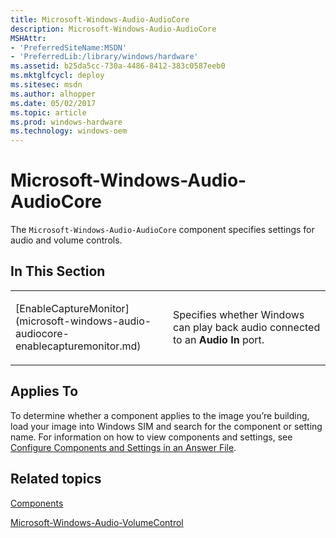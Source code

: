 ```yaml
---
title: Microsoft-Windows-Audio-AudioCore
description: Microsoft-Windows-Audio-AudioCore
MSHAttr:
- 'PreferredSiteName:MSDN'
- 'PreferredLib:/library/windows/hardware'
ms.assetid: b25da5cc-730a-4486-8412-383c0587eeb0
ms.mktglfcycl: deploy
ms.sitesec: msdn
ms.author: alhopper
ms.date: 05/02/2017
ms.topic: article
ms.prod: windows-hardware
ms.technology: windows-oem
---
```

# Microsoft-Windows-Audio-AudioCore

The `Microsoft-Windows-Audio-AudioCore` component specifies settings for audio and volume controls.

## In This Section

<table>
<colgroup>
<col width="50%" />
<col width="50%" />
</colgroup>
<tbody>
<tr class="odd">
<td><p>[EnableCaptureMonitor](microsoft-windows-audio-audiocore-enablecapturemonitor.md)</p></td>
<td><p>Specifies whether Windows can play back audio connected to an <strong>Audio In</strong> port.</p></td>
</tr>
</tbody>
</table>

## Applies To

To determine whether a component applies to the image you’re building, load your image into Windows SIM and search for the component or setting name. For information on how to view components and settings, see [Configure Components and Settings in an Answer File](https://docs.microsoft.com/en-us/windows-hardware/customize/desktop/wsim/configure-components-and-settings-in-an-answer-file).

## Related topics

[Components](components-b-unattend.md)

[Microsoft-Windows-Audio-VolumeControl](microsoft-windows-audio-volumecontrol.md)